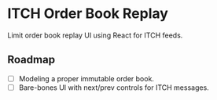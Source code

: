 # ITCH Order Book Replay

Limit order book replay UI using React for ITCH feeds.

## Roadmap

- [ ] Modeling a proper immutable order book.
- [ ] Bare-bones UI with next/prev controls for ITCH messages.